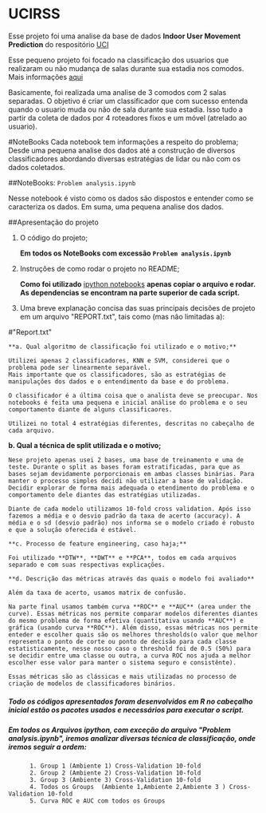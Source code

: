 # UCIRSS

Esse projeto foi uma analise da base de dados **Indoor User Movement Prediction** do respositório [UCI](http://archive.ics.uci.edu/ml/datasets/Indoor+User+Movement+Prediction+from+RSS+data#)

Esse pequeno projeto foi focado na classificação dos usuarios que realizaram ou não mudança de salas durante sua estadia nos comodos.
Mais informações [aqui](http://wnlab.isti.cnr.it/paolo/index.php/dataset/6rooms)

Basicamente, foi realizada uma analise de 3 comodos com 2 salas separadas. O objetivo é criar um classificador que com sucesso entenda quando 
o usuario muda ou não de sala durante sua estadia. Isso tudo a partir da coleta de dados por 4 roteadores fixos e um móvel (atrelado ao usuario).


#NoteBooks
Cada notebook tem informações a respeito do problema; Desde uma pequena analise dos dados até a construção de diversos classificadores abordando diversas estratégias de lidar ou não 
com os dados coletados.

##NoteBooks: `Problem analysis.ipynb`

Nesse notebook é visto como os dados são dispostos e entender como se caracteriza os dados.
Em suma, uma pequena analise dos dados.

##Apresentação do projeto

  1. O código do projeto;

      **Em todos os NoteBooks com excessão `Problem analysis.ipynb`**
    
  2. Instruções de como rodar o projeto no README;
      
      **Como foi utilizado** [ipython notebooks](http://blog.revolutionanalytics.com/2015/09/using-r-with-jupyter-notebooks.html) **apenas copiar o arquivo e rodar. As dependencias se encontram na parte superior de cada script.**
    
  3. Uma breve explanação concisa das suas principais decisões de projeto em um arquivo "REPORT.txt", tais como (mas não limitadas a):

  #"Report.txt" 
      
    **a. Qual algoritmo de classificação foi utilizado e o motivo;**
    
    Utilizei apenas 2 classificadores, KNN e SVM, considerei que o problema pode ser linearmente separável.
    Mais importante que os classificadores, são as estratégias de manipulações dos dados e o entendimento da base e do problema.
    
    O classificador é a última coisa que o analista deve se preocupar. Nos notebooks é feita uma pequena e inicial análise do problema e o seu comportamento diante de alguns classificaores.
    
    Utilizei no total 4 estratégias diferentes, descritas no cabeçalho de cada arquivo.
    
   **b. Qual a técnica de split utilizada e o motivo;**
    
    Nese projeto apenas usei 2 bases, uma base de treinamento e uma de teste. Durante o split as bases foram estratificadas, para que as bases sejam devidamente porporcionais em ambas classes binárias. Para manter o processo simples decidi não utilizar a base de validação. Decidir explorar de forma mais adequada o etendimento do problema e o comportamento dele diantes das estratégias utilizadas.
    
    Diante de cada modelo utilizamos 10-fold cross validation. Após isso fazemos a média e o desvio padrão da taxa de acerto (accuracy). A média e o sd (desvio padrão) nos informa se o modelo criado é robusto e que a solução oferecida é estável.
    
    **c. Processo de feature engineering, caso haja;**
    
    Foi utilizado **DTW**, **DWT** e **PCA**, todos em cada arquivos separado e com suas respectivas explicações.
    
    **d. Descrição das métricas através das quais o modelo foi avaliado**
    
    Além da taxa de acerto, usamos matrix de confusão. 
    
    Na parte final usamos também curva **ROC** e **AUC** (area under the curve). Essas métricas nos permite comparar modelos diferentes diantes do mesmo problema de forma efetiva (quantitativa usando **AUC**) e gráfica (usando curva **ROC**). Além disso, essas métricas nos permite enteder e escolher quais são os melhores thresholds(o valor que melhor representa o ponto de corte ou ponto de decisão para cada classe estatisticamente, nesse nosso caso o threshold foi de 0.5 (50%) para se decidir entre uma classe ou outra, a curva ROC nos ajuda a melhor escolher esse valor para manter o sistema seguro e consistênte).
    
    Essas métricas são as clássicas e mais utilizadas no processo de criação de modelos de classificadores binários.
    


##### Todo os códigos apresentados foram desenvolvidos em R no cabeçalho inicial estão os pacotes usados e necessários para executar o script.

##### Em todos os Arquivos ipython, com exceção do arquivo "Problem analysis.ipynb", iremos analizar diversas técnica de classificação, onde iremos seguir a ordem:
      
          1. Group 1 (Ambiente 1) Cross-Validation 10-fold
          2. Group 2 (Ambiente 2) Cross-Validation 10-fold
          3. Group 3 (Ambiente 3) Cross-Validation 10-fold
          4. Todos os Groups  (Ambiente 1,Ambiente 2,Ambiente 3 ) Cross-Validation 10-fold
          5. Curva ROC e AUC com todos os Groups
          
